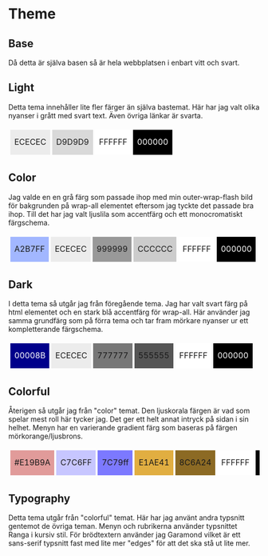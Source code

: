 Theme
===============

Base
---------
Då detta är själva basen så är hela webbplatsen i enbart vitt och svart.

Light
---------
Detta tema innehåller lite fler färger än själva bastemat. Här har jag valt olika nyanser i grått med svart text. Även övriga länkar är svarta.

<table style="border-spacing: 4px; border-collapse: separate">
    <tbody>
        <tr>
            <td style="height: 50px; width: 50px; background-color: #ECECEC">ECECEC</td>
            <td style="height: 50px; width: 50px; background-color: #D9D9D9">D9D9D9</td>
            <td style="height: 50px; width: 50px; background-color: #FFFFFF">FFFFFF</td>
            <td style="height: 50px; width: 50px; background-color: #000000; color: #FFFFFF">000000</td>
        </tr>
    </tbody>
</table>

Color
---------
Jag valde en en grå färg som passade ihop med min outer-wrap-flash bild för bakgrunden på wrap-all elementet eftersom jag tyckte det passade bra ihop. Till det har jag valt ljuslila som accentfärg och ett monocromatiskt färgschema.

<table style="border-spacing: 4px; border-collapse: separate">
    <tbody>
        <tr>
            <td style="height: 50px; width: 50px; background-color: #A2B7FF">A2B7FF</td>
            <td style="height: 50px; width: 50px; background-color: #ECECEC">ECECEC</td>
            <td style="height: 50px; width: 50px; background-color: #999999">999999</td>
            <td style="height: 50px; width: 50px; background-color: #CCCCCC">CCCCCC</td>
            <td style="height: 50px; width: 50px; background-color: #FFFFFF">FFFFFF</td>
            <td style="height: 50px; width: 50px; background-color: #000000; color: #FFFFFF">000000</td>
        </tr>
    </tbody>
</table>

Dark
---------
I detta tema så utgår jag från föregående tema. Jag har valt svart färg på html elementet och en stark blå accentfärg för wrap-all. Här använder jag samma grundfärg som på förra tema och tar fram mörkare nyanser ur ett kompletterande färgschema.

<table style="border-spacing: 4px; border-collapse: separate">
    <tbody>
        <tr>
            <td style="height: 50px; width: 50px; background-color: #00008B; color: #FFFFFF">00008B</td>
            <td style="height: 50px; width: 50px; background-color: #ECECEC">ECECEC</td>
            <td style="height: 50px; width: 50px; background-color: #777777">777777</td>
            <td style="height: 50px; width: 50px; background-color: #555555">555555</td>
            <td style="height: 50px; width: 50px; background-color: #FFFFFF">FFFFFF</td>
            <td style="height: 50px; width: 50px; background-color: #000000; color: #FFFFFF">000000</td>
        </tr>
    </tbody>
</table>

Colorful
----------
Återigen så utgår jag från "color" temat. Den ljuskorala färgen är vad som spelar mest roll här tycker jag. Det ger ett helt annat intryck på sidan i sin helhet. Menyn har en varierande gradient färg som baseras på färgen mörkorange/ljusbrons.

<table style="border-spacing: 4px; border-collapse: separate">
    <tbody>
        <tr>
            <td style="height: 50px; width: 50px; background-color: #E19B9A">#E19B9A</td>
            <td style="height: 50px; width: 50px; background-color: #C7C6FF">C7C6FF</td>
            <td style="height: 50px; width: 50px; background-color: #7C79ff">7C79ff</td>
            <td style="height: 50px; width: 50px; background-color: #E1AE41">E1AE41</td>
            <td style="height: 50px; width: 50px; background-color: #8C6A24">8C6A24</td>
            <td style="height: 50px; width: 50px; background-color: #FFFFFF">FFFFFF</td>
            <td style="height: 50px; width: 50px; background-color: #000000; color: #FFFFFF">000000</td>
        </tr>
    </tbody>
</table>

Typography
-------------
Detta tema utgår från "colorful" temat. Här har jag använt andra typsnitt gentemot de övriga teman. Menyn och rubrikerna använder typsnittet Ranga i kursiv stil. För brödtextern använder jag Garamond vilket är ett sans-serif typsnitt fast med lite mer "edges" för att det ska stå ut lite mer.
